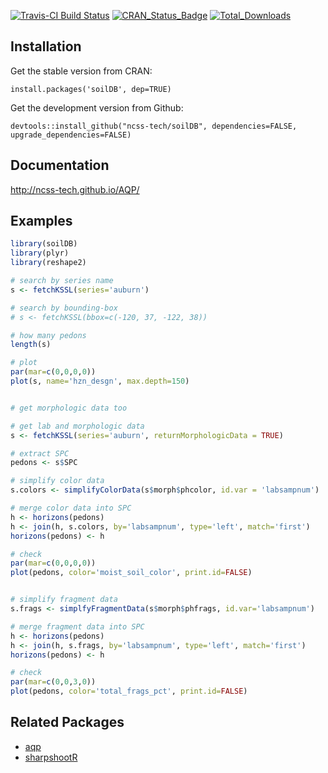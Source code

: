 [![Travis-CI Build Status](https://travis-ci.org/ncss-tech/soilDB.svg?branch=master)](https://travis-ci.org/ncss-tech/soilDB)
[![CRAN_Status_Badge](http://www.r-pkg.org/badges/version/soilDB)](https://cran.r-project.org/package=soilDB)
[![Total_Downloads](http://cranlogs.r-pkg.org/badges/grand-total/soilDB)](https://cran.r-project.org/package=soilDB)

## Installation

Get the stable version from CRAN:

`install.packages('soilDB', dep=TRUE)`

Get the development version from Github:

`devtools::install_github("ncss-tech/soilDB", dependencies=FALSE, upgrade_dependencies=FALSE)`

## Documentation
http://ncss-tech.github.io/AQP/


## Examples
```r
library(soilDB)
library(plyr)
library(reshape2)

# search by series name
s <- fetchKSSL(series='auburn')

# search by bounding-box
# s <- fetchKSSL(bbox=c(-120, 37, -122, 38))

# how many pedons
length(s)

# plot 
par(mar=c(0,0,0,0))
plot(s, name='hzn_desgn', max.depth=150)


# get morphologic data too

# get lab and morphologic data
s <- fetchKSSL(series='auburn', returnMorphologicData = TRUE)

# extract SPC
pedons <- s$SPC

# simplify color data
s.colors <- simplifyColorData(s$morph$phcolor, id.var = 'labsampnum')

# merge color data into SPC
h <- horizons(pedons)
h <- join(h, s.colors, by='labsampnum', type='left', match='first')
horizons(pedons) <- h

# check
par(mar=c(0,0,0,0))
plot(pedons, color='moist_soil_color', print.id=FALSE)


# simplify fragment data
s.frags <- simplfyFragmentData(s$morph$phfrags, id.var='labsampnum')

# merge fragment data into SPC
h <- horizons(pedons)
h <- join(h, s.frags, by='labsampnum', type='left', match='first')
horizons(pedons) <- h

# check
par(mar=c(0,0,3,0))
plot(pedons, color='total_frags_pct', print.id=FALSE)
```


## Related Packages
 * [aqp](https://github.com/ncss-tech/aqp)
 * [sharpshootR](https://github.com/ncss-tech/sharpshootR)
 
